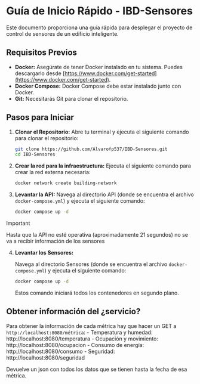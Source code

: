 # Guía de Inicio Rápido - IBD-Sensores

Este documento proporciona una guía rápida para desplegar el proyecto de control de sensores de un edificio inteligente.

## Requisitos Previos

-   **Docker:** Asegúrate de tener Docker instalado en tu sistema. Puedes descargarlo desde [https://www.docker.com/get-started](https://www.docker.com/get-started).
-   **Docker Compose:** Docker Compose debe estar instalado junto con Docker.
-   **Git:** Necesitarás Git para clonar el repositorio.

## Pasos para Iniciar

1.  **Clonar el Repositorio:**
    Abre tu terminal y ejecuta el siguiente comando para clonar el repositorio:

    ```bash
    git clone https://github.com/Alvarofp537/IBD-Sensores.git
    cd IBD-Sensores
    ```

2.  **Crear la red para la infraestructura:**
    Ejecuta el siguiente comando para crear la red externa necesaria:

    ```bash
    docker network create building-network
    ```

3.  **Levantar la API:**
    Navega al directorio API (donde se encuentra el archivo `docker-compose.yml`) y ejecuta el siguiente comando:

    ```bash
    docker compose up -d
    ```

> [!IMPORTANT]  
> Hasta que la API no esté operativa (aproximadamente 21 segundos) no se va a recibir información de los sensores

4.  **Levantar los Sensores:**

    Navega al directorio Sensores (donde se encuentra el archivo `docker-compose.yml`) y ejecuta el siguiente comando:

    ```bash
    docker compose up -d
    ```

    Estos comando iniciará todos los contenedores en segundo plano.

## Obtener información del ¿servicio?

Para obtener la información de cada métrica hay que hacer un GET a `http://localhost:8080/métrica`:
    - Temperatura y humedad: http://localhost:8080/temperatura
    - Ocupación y movimiento: http://localhost:8080/ocupacion
    - Consumo de energía: http://localhost:8080/consumo
    - Seguridad: http://localhost:8080/seguridad

Devuelve un json con todos los datos que se tienen hasta la fecha de esa métrica.
    